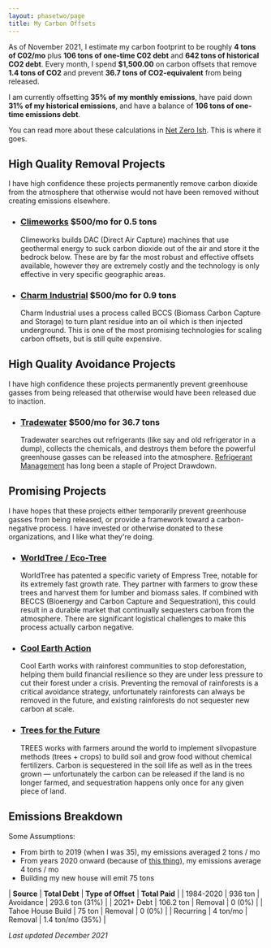 ```yaml
---
layout: phasetwo/page
title: My Carbon Offsets
---
```


As of November 2021, I estimate my carbon footprint to be roughly **4 tons of C02/mo** plus **106 tons of one-time C02 debt** and **642 tons of historical CO2 debt**. Every month, I spend **$1,500.00** on carbon offsets that remove **1.4 tons of CO2** and prevent **36.7 tons of CO2-equivalent** from being released.

I am currently offsetting **35% of my monthly emissions**, have paid down **31% of my historical emissions**, and have a balance of **106 tons of one-time emissions debt**.

You can read more about these calculations in [Net Zero Ish](/posts/net-zero-ish). This is where it goes.

## High Quality Removal Projects

I have high confidence these projects permanently remove carbon dioxide from the atmosphere that otherwise would not have been removed without creating emissions elsewhere.

<ul class="nonprofits">
  <li>
  <h3><a href="https://climeworks.com/invitation/Jy04DG0A">Climeworks</a> $500/mo for 0.5 tons</h3>
  <p>Climeworks builds DAC (Direct Air Capture) machines that use geothermal energy to suck carbon dioxide out of the air and store it the bedrock below. These are by far the most robust and effective offsets available, however they are extremely costly and the technology is only effective in very specific geographic areas.</p>
  </li>
  <li>
  <h3><a href="https://charmindustrial.com/">Charm Industrial</a> $500/mo for 0.9 tons</h3>
  <p>Charm Industrial uses a process called BCCS (Biomass Carbon Capture and Storage) to turn plant residue into an oil which is then injected underground. This is one of the most promising technologies for scaling carbon offsets, but is still quite expensive.</p>
  </li>
</ul>

## High Quality Avoidance Projects

I have high confidence these projects permanently prevent greenhouse gasses from being released that otherwise would have been released due to inaction.

<ul class="nonprofits">
  <li>
  <h3><a href="https://tradewater.us">Tradewater</a> $500/mo for 36.7 tons</h3>
  <p>Tradewater searches out refrigerants (like say and old refrigerator in a dump), collects the chemicals, and destroys them before the powerful greenhouse gasses can be released into the atmosphere. <a href="https://drawdown.org/solutions/refrigerant-management">Refrigerant Management</a> has long been a staple of Project Drawdown.</p>
  </li>
</ul>

## Promising Projects

I have hopes that these projects either temporarily prevent greenhouse gasses from being released, or provide a framework toward a carbon-negative process. I have invested or otherwise donated to these organizations, and I like what they're doing.

<ul class="nonprofits">
  <li>
  <h3><a href="https://www.worldtree.eco/">WorldTree / Eco-Tree</a></h3>
  <p>WorldTree has patented a specific variety of Empress Tree, notable for its extremely fast growth rate. They partner with farmers to grow these trees and harvest them for lumber and biomass sales. If combined with BECCS (Bioenergy and Carbon Capture and Sequestration), this could result in a durable market that continually sequesters carbon from the atmosphere. There are significant logistical challenges to make this process actually carbon negative.</p>
  </li>
  <li>
  <h3><a href="https://www.coolearth.org/">Cool Earth Action</a></h3>
  <p>Cool Earth works with rainforest communities to stop deforestation, helping them build financial resilience so they are under less pressure to cut their forest under a crisis. Preventing the removal of rainforests is a critical avoidance strategy, unfortunately rainforests can always be removed in the future, and existing rainforests do not sequester new carbon at scale.</p>
  </li>
  <li>
  <h3><a href="https://trees.org">Trees for the Future</a></h3>
  <p>TREES works with farmers around the world to implement silvopasture methods (trees + crops) to build soil and grow food without chemical fertilizers. Carbon is sequestered in the soil life as well as in the trees grown — unfortunately the carbon can be released if the land is no longer farmed, and sequestration happens only once for any given piece of land.</p>
  </li>
</ul>

## Emissions Breakdown

Some Assumptions:

- From birth to 2019 (when I was 35), my emissions averaged 2 tons / mo
- From years 2020 onward (because of [this thing](https://news.microsoft.com/announcement/microsoft-acquires-github/)), my emissions average 4 tons / mo
- Building my new house will emit 75 tons

| **Source** | **Total Debt** | **Type of Offset** | **Total Paid** |
| 1984-2020 | 936 ton | Avoidance | 293.6 ton (31%) |
| 2021+ Debt | 106.2 ton | Removal | 0 (0%) |
| Tahoe House Build | 75 ton | Removal | 0 (0%) |
| Recurring | 4 ton/mo | Removal | 1.4 ton/mo (35%) |

_Last updated December 2021_